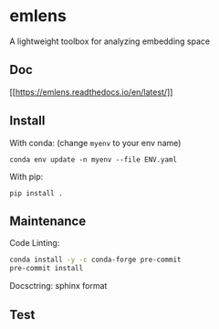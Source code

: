 # emlens
A lightweight toolbox for analyzing embedding space

## Doc
[[https://emlens.readthedocs.io/en/latest/]]

## Install

With conda: (change `myenv` to your env name) 
```
conda env update -n myenv --file ENV.yaml
```

With pip: 
```
pip install .
```

## Maintenance

Code Linting:
```bash
conda install -y -c conda-forge pre-commit
pre-commit install
```

Docsctring: sphinx format

## Test




